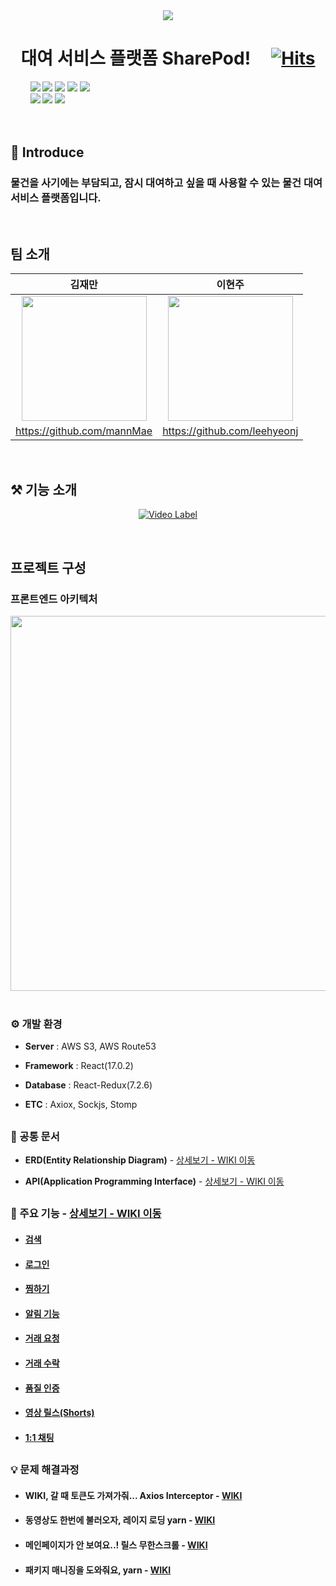  <div align="center">
 
 <img src="https://user-images.githubusercontent.com/59475849/160775149-0be495f9-68a2-4d89-973c-e6cb1a50e5eb.png">

  # 대여 서비스 플랫폼 SharePod!  &nbsp;  &nbsp;   [![Hits](https://hits.seeyoufarm.com/api/count/incr/badge.svg?url=https%3A%2F%2Fgithub.com%2FHangHae99ProjectTeam10%2FSharePod-Server&count_bg=%23FFC34A&title_bg=%23622EFA&icon=&icon_color=%23E7E7E7&title=%EB%B0%A9%EB%AC%B8%EC%9E%90+%EC%88%98&edge_for=false)](https://github.com/HangHae99ProjectTeam10/SharePod-Server)
 </div>
 
<div align="left">
 &nbsp; &nbsp; &nbsp; &nbsp; <img src="https://img.shields.io/badge/JAVASCRIPT-F7DF1E?style=for-the-badge&logo=javascript&logoColor=white">
 <img src="https://img.shields.io/badge/REACT-61DAFB?style=for-the-badge&logo=react&logoColor=white">
 <img src="https://img.shields.io/badge/REDUX-764ABC?style=for-the-badge&logo=redux&logoColor=white">
 <img src="https://img.shields.io/badge/YARN-2C8EBB?style=for-the-badge&logo=YARN&logoColor=white">
 <img src="https://img.shields.io/badge/AMAZON AWS-232F3E?style=for-the-badge&logo=amazon aws&logoColor=white">
 <br>
&nbsp; &nbsp; &nbsp; &nbsp; <img src="https://img.shields.io/badge/Styled_components-db7093?style=for-the-badge&logo=styled-components&logoColor=white">
   <img src="https://img.shields.io/badge/SOCKET.IO-010101?style=for-the-badge&logo=socket.io&logoColor=white">
 <img src="https://img.shields.io/badge/FIGMA-F24E1E?style=for-the-badge&logo=figma&logoColor=white">
 </div>
 
<br>
<br>

 ## 📝 Introduce
 ### 물건을 사기에는 부담되고, 잠시 대여하고 싶을 때 사용할 수 있는 물건 대여 서비스 플랫폼입니다.
 
<br>


## 팀 소개
 <div align="center">
 
|김재만|이현주|
|:--------:|:--------:|
|<img src="https://user-images.githubusercontent.com/90954655/161897347-b5c03565-3a65-4e2e-8517-01064fb16b61.png" width=200>|<img src="https://user-images.githubusercontent.com/70359952/161898773-8ef29a5c-3476-4757-9916-c17b9e0eb06b.png" width=200>|
|https://github.com/mannMae|https://github.com/leehyeonj|
</div>


<br>

## ⚒️ 기능 소개
<div align="center"> 
 
[![Video Label](https://user-images.githubusercontent.com/97426034/161919379-c62b9deb-1a57-4f73-876c-cf93aba171ad.png)](https://youtu.be/hSuQVkn54SQ)
 
</div>
<br>


## 프로젝트 구성
### 프론트엔드 아키텍처
 <div align="center">
 <img src="https://user-images.githubusercontent.com/90954655/162199620-5674a5db-6edf-498e-a0ec-041f90e89684.png" width="900" height="600">
</div>

<br>

### ⚙️ 개발 환경
- **Server** : AWS S3, AWS Route53  

- **Framework** : React(17.0.2)

- **Database** : React-Redux(7.2.6)

- **ETC** : Axiox, Sockjs, Stomp

## 
### 📝 공통 문서
- **ERD(Entity Relationship Diagram)** - <a href="https://github.com/HangHae99ProjectTeam10/SharePod-Client/wiki/ERD" >상세보기 - WIKI 이동</a>
  
- **API(Application Programming Interface)** - <a href="https://github.com/HangHae99ProjectTeam10/SharePod-Client/wiki/API" >상세보기 - WIKI 이동</a>

## 
### 📌 주요 기능 - <a href="https://github.com/HangHae99ProjectTeam10/SharePod-Client/wiki" >상세보기 - WIKI 이동</a>
- #### <a href="https://github.com/HangHae99ProjectTeam10/SharePod-Client/blob/master/src/routes/Product/ProductSearchResult.js" >검색</a>

- #### <a href="https://github.com/HangHae99ProjectTeam10/SharePod-Client/blob/master/src/routes/Auth/Login.js" >로그인</a>

- #### <a href="https://github.com/HangHae99ProjectTeam10/SharePod-Client/blob/master/src/services/product/index.js" >찜하기</a>

- #### <a href="https://github.com/HangHae99ProjectTeam10/SharePod-Client/blob/master/src/components/common/Notice.js" a>알림 기능</a>

- #### <a href="https://github.com/HangHae99ProjectTeam10/SharePod-Client/blob/master/src/routes/Reservation/ReservationRequest.js" >거래 요청</a>

- #### <a href="https://github.com/HangHae99ProjectTeam10/SharePod-Client/blob/master/src/routes/Reservation/ReservationConfirm.js" >거래 수락</a>

- #### <a href="https://github.com/HangHae99ProjectTeam10/SharePod-Client/blob/master/src/routes/Reservation/ProductQualityCertification.js" >품질 인증</a>

- #### <a href="https://github.com/HangHae99ProjectTeam10/SharePod-Client/blob/master/src/components/Main/MainBottom.js" >영상 릴스(Shorts)</a>

- #### <a href="https://github.com/HangHae99ProjectTeam10/SharePod-Client/blob/master/src/routes/MyPage/PersonalChat.js" >1:1 채팅</a>

## 
###  💡 문제 해결과정
-  #### WIKI, 갈 때 토큰도 가져가줘... Axios Interceptor - <a href="https://github.com/HangHae99ProjectTeam10/SharePod-Client/wiki/WIKI,-%EA%B0%88-%EB%95%8C-%ED%86%A0%ED%81%B0%EB%8F%84-%EA%B0%80%EC%A0%B8%EA%B0%80%EC%A4%98...-Axios-Interceptor" >WIKI</a>
-  #### 동영상도 한번에 불러오자, 레이지 로딩 yarn - <a href="https://github.com/HangHae99ProjectTeam10/SharePod-Client/wiki/WIKI,-%EB%8F%99%EC%98%81%EC%83%81%EB%8F%84-%ED%95%9C%EB%B2%88%EC%97%90-%EB%B6%88%EB%9F%AC%EC%98%A4%EC%9E%90-!-%EB%A0%88%EC%9D%B4%EC%A7%80-%EB%A1%9C%EB%94%A9" >WIKI</a>
-  #### 메인페이지가 안 보여요..! 릴스 무한스크롤 - <a href="https://github.com/HangHae99ProjectTeam10/SharePod-Client/wiki/WIKI,-%EB%A9%94%EC%9D%B8%ED%8E%98%EC%9D%B4%EC%A7%80%EA%B0%80-%EC%95%88-%EB%B3%B4%EC%97%AC%EC%9A%94..!-%EB%A6%B4%EC%8A%A4-%EB%AC%B4%ED%95%9C%EC%8A%A4%ED%81%AC%EB%A1%A4" >WIKI</a>
-  #### 패키지 매니징을 도와줘요, yarn - <a href="https://github.com/HangHae99ProjectTeam10/SharePod-Client/wiki/WIKI,-%ED%8C%A8%ED%82%A4%EC%A7%80-%EB%A7%A4%EB%8B%88%EC%A7%95%EC%9D%84-%EB%8F%84%EC%99%80%EC%A4%98%EC%9A%94..!-yarn" >WIKI</a>

